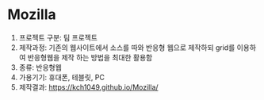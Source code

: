 # Mozilla
1. 프로젝트 구분: 팀 프로젝트
2. 제작과정: 기존의 웹사이트에서 소스를 따와 반응형 웹으로 제작하되 grid를 이용하여 반응형웹을 제작 하는 방법을 최대한 활용함 
3. 종류: 반응형웹
4. 가용기기: 휴대폰, 테블릿, PC
5. 제작결과: <https://kch1049.github.io/Mozilla/>

